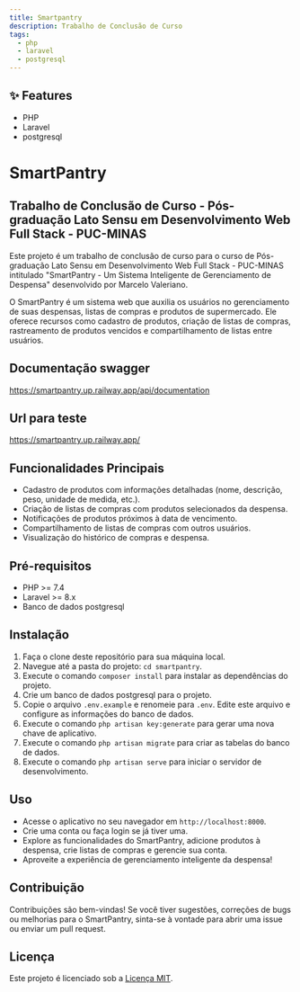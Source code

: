 ```yaml
---
title: Smartpantry
description: Trabalho de Conclusão de Curso
tags:
  - php
  - laravel
  - postgresql
---
```


## ✨ Features

- PHP
- Laravel
- postgresql

# SmartPantry

## Trabalho de Conclusão de Curso - Pós-graduação Lato Sensu em Desenvolvimento Web Full Stack - PUC-MINAS

Este projeto é um trabalho de conclusão de curso para o curso de Pós-graduação Lato Sensu em Desenvolvimento Web Full Stack - PUC-MINAS intitulado "SmartPantry - Um Sistema Inteligente de Gerenciamento de Despensa" desenvolvido por Marcelo Valeriano.

O SmartPantry é um sistema web que auxilia os usuários no gerenciamento de suas despensas, listas de compras e produtos de supermercado. Ele oferece recursos como cadastro de produtos, criação de listas de compras, rastreamento de produtos vencidos e compartilhamento de listas entre usuários.

## Documentação swagger

https://smartpantry.up.railway.app/api/documentation

## Url para teste

https://smartpantry.up.railway.app/

## Funcionalidades Principais

- Cadastro de produtos com informações detalhadas (nome, descrição, peso, unidade de medida, etc.).
- Criação de listas de compras com produtos selecionados da despensa.
- Notificações de produtos próximos à data de vencimento.
- Compartilhamento de listas de compras com outros usuários.
- Visualização do histórico de compras e despensa.

## Pré-requisitos

- PHP >= 7.4
- Laravel >= 8.x
- Banco de dados postgresql

## Instalação

1. Faça o clone deste repositório para sua máquina local.
2. Navegue até a pasta do projeto: `cd smartpantry`.
3. Execute o comando `composer install` para instalar as dependências do projeto.
4. Crie um banco de dados postgresql para o projeto.
5. Copie o arquivo `.env.example` e renomeie para `.env`. Edite este arquivo e configure as informações do banco de dados.
6. Execute o comando `php artisan key:generate` para gerar uma nova chave de aplicativo.
7. Execute o comando `php artisan migrate` para criar as tabelas do banco de dados.
8. Execute o comando `php artisan serve` para iniciar o servidor de desenvolvimento.

## Uso

- Acesse o aplicativo no seu navegador em `http://localhost:8000`.
- Crie uma conta ou faça login se já tiver uma.
- Explore as funcionalidades do SmartPantry, adicione produtos à despensa, crie listas de compras e gerencie sua conta.
- Aproveite a experiência de gerenciamento inteligente da despensa!

## Contribuição

Contribuições são bem-vindas! Se você tiver sugestões, correções de bugs ou melhorias para o SmartPantry, sinta-se à vontade para abrir uma issue ou enviar um pull request.

## Licença

Este projeto é licenciado sob a [Licença MIT](https://opensource.org/licenses/MIT).